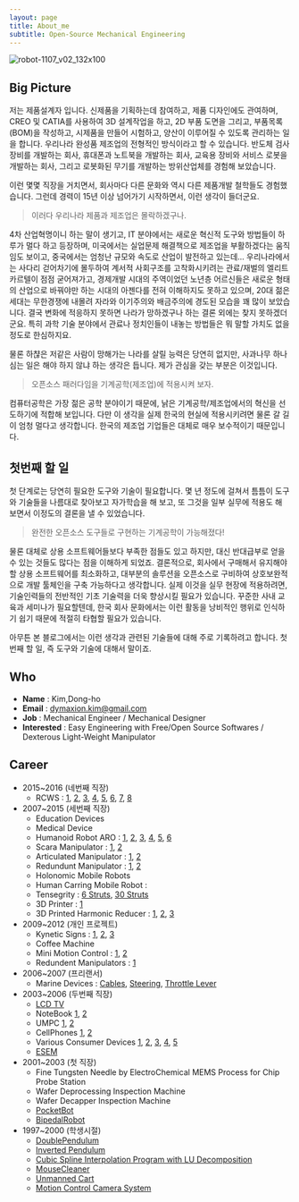 ```yaml
---
layout: page
title: About_me
subtitle: Open-Source Mechanical Engineering
---
```


![robot-1107_v02_132x100](https://cloud.githubusercontent.com/assets/12775748/11586629/cc78e47e-9ab7-11e5-8ed8-0a12610c0988.png)

## Big Picture
저는 제품설계자 입니다.
신제품을 기획하는데 참여하고, 제품 디자인에도 관여하며, CREO 및 CATIA를 사용하여 3D 설계작업을 하고, 2D 부품 도면을 그리고, 부품목록(BOM)을 작성하고, 시제품을 만들어 시험하고, 양산이 이루어질 수 있도록 관리하는 일을 합니다.  우리나라 완성품 제조업의 전형적인 방식이라고 할 수 있습니다.
반도체 검사장비를 개발하는 회사, 휴대폰과 노트북을 개발하는 회사, 교육용 장비와 서비스 로봇을 개발하는 회사, 그리고 로봇화된 무기를 개발하는 방위산업체를 경험해 보았습니다.

이런 몇몇 직장을 거치면서, 회사마다 다른 문화와 역시 다른 제품개발 철학들도 경험했습니다.  그런데 경력이 15년 이상 넘어가기 시작하면서, 이런 생각이 들더군요.

> 이러다 우리나라 제품과 제조업은 몰락하겠구나.

4차 산업혁명이니 하는 말이 생기고, IT 분야에서는 새로운 혁신적 도구와 방법들이 하루가 멀다 하고 등장하며, 미국에서는 실업문제 해결책으로 제조업을 부활하겠다는 움직임도 보이고, 중국에서는 엄청난 규모와 속도로 산업이 발전하고 있는데...
우리나라에서는 사다리 걷어차기에 몰두하여 계서적 사회구조를 고착화시키려는 관료/재벌의 엘리트 카르텔이 점점 굳어져가고, 경제개발 시대의 주역이었던 노년층 어르신들은 새로운 형태의 산업으로 바꿔야만 하는 시대의 아젠다를 전혀 이해하지도 못하고 있으며, 20대 젊은 세대는 무한경쟁에 내몰려 자라와 이기주의와 배금주의에 경도된 모습을 꽤 많이 보았습니다.
결국 변화에 적응하지 못하면 나라가 망하겠구나 하는 결론 외에는 찾지 못하겠더군요.
특히 과학 기술 분야에서 관료나 정치인들이 내놓는 방법들은 뭐 말할 가치도 없을 정도로 한심하지요.

물론 하챦은 저같은 사람이 망해가는 나라를 살릴 능력은 당연히 없지만, 사과나무 하나 심는 일은 해야 하지 않냐 하는 생각은 듭니다.
제가 관심을 갖는 부분은 이것입니다.

> 오픈소스 패러다임을 기계공학(제조업)에 적용시켜 보자.

컴퓨터공학은 가장 젊은 공학 분야이기 때문에, 낡은 기계공학/제조업에서의 혁신을 선도하기에 적합해 보입니다.
다만 이 생각을 실제 한국의 현실에 적용시키려면 물론 갈 길이 엄청 멀다고 생각합니다.  한국의 제조업 기업들은 대체로 매우 보수적이기 때문입니다.

## 첫번째 할 일
첫 단계로는 당연히 필요한 도구와 기술이 필요합니다.
몇 년 정도에 걸쳐서 틈틈이 도구와 기술들을 나름대로 찾아보고 자가학습을 해 보고, 또 그것을 일부 실무에 적용도 해 보면서 이정도의 결론을 낼 수 있었습니다.

> 완전한 오픈소스 도구들로 구현하는 기계공학이 가능해졌다!

물론 대체로 상용 소프트웨어들보다 부족한 점들도 있고 하지만, 대신 반대급부로 얻을 수 있는 것들도 많다는 점을 이해하게 되었죠.  결론적으로, 회사에서 구매해서 유지해야 할 상용 소프트웨어를 최소화하고, 대부분의 솔루션을 오픈소스로 구비하여 상호보완적으로 개발 툴체인을 구축 가능하다고 생각합니다.
실제 이것을 실무 현장에 적용하려면, 기술인력들의 전반적인 기초 기술력을 더욱 향상시킬 필요가 있습니다.
꾸준한 사내 교육과 세미나가 필요할텐데, 한국 회사 문화에서는 이런 활동을 낭비적인 행위로 인식하기 쉽기 때문에 적절히 타협할 필요가 있습니다.

아무튼 본 블로그에서는 이런 생각과 관련된 기술들에 대해 주로 기록하려고 합니다.
첫번째 할 일, 즉 도구와 기술에 대해서 말이죠.

## Who
* **Name** : Kim,Dong-ho
* **Email** : dymaxion.kim@gmail.com
* **Job** : Mechanical Engineer / Mechanical Designer
* **Interested** : Easy Engineering with Free/Open Source Softwares / Dexterous Light-Weight Manipulator

## Career
* 2015~2016 (네번째 직장)
  - RCWS : [1](https://youtu.be/cPoLvRxCA8Y), [2](https://youtu.be/EceM3BEbb98), [3](https://youtu.be/x7804yFNqno), [4](https://youtu.be/_a2QYs1tQmI), [5](https://youtu.be/zMFbCSAlywU), [6](https://youtu.be/2pX_kVVDGnQ), [7](https://youtu.be/iDlhawpWe1I), [8](https://youtu.be/qn3C_sYMojU)
* 2007~2015 (세번째 직장)
  - Education Devices
  - Medical Device
  - Humanoid Robot ARO : [1](https://youtu.be/jTyc1FaD8Uk), [2](https://youtu.be/CUl-XXSdWIM), [3](https://youtu.be/vlWT3drch04), [4](https://youtu.be/NQbGPxy0umc), [5](https://youtu.be/QieWNdEvGJc), [6](https://youtu.be/2G7IEOa8vZ0)
  - Scara  Manipulator : [1](https://youtu.be/aAiKc-duiuE), [2](https://youtu.be/Gpl4qjtYkgo)
  - Articulated Manipulator : [1](https://youtu.be/5hWb8-fZVZQ), [2](https://youtu.be/TujLiFo84Nw)
  - Redundunt Manipulator : [1](https://youtu.be/M0dMdp8--jA), [2](https://youtu.be/YuDl8udBYMs)
  - Holonomic Mobile Robots
  - Human Carring Mobile Robot :
  - Tensegrity : [6 Struts](https://youtu.be/3m_zYlhXP5k), [30 Struts](https://youtu.be/Uio2P2KjqI4)
  - 3D Printer : [1](https://youtu.be/T8W3BfB4hYo)
  - 3D Printed Harmonic Reducer : [1](https://youtu.be/Ow23IYtQvuk), [2](https://youtu.be/Cdh0NPkB2pA), [3](https://youtu.be/FyRVGS0yYAE)
* 2009~2012 (개인 프로젝트)
  - Kynetic Signs : [1](https://youtu.be/TOG_17Aet60), [2](https://youtu.be/UUhOvXnmz5o), [3](https://youtu.be/n4SLsBCKOsY)
  - Coffee Machine
  - Mini Motion Control : [1](https://youtu.be/SbfJpN3Uoyo), [2](https://youtu.be/j2Xajzu9DSY)
  - Redundent Manipulators : [1](https://youtu.be/AGi6vVhxLmk)
* 2006~2007 (프리랜서)
  - Marine Devices : [Cables](https://grabcad.com/library/cable-assembly-for-marine-boat-1), [Steering](https://grabcad.com/library/txbr-rack-steering-assembly-for-marine-boats-1), [Throttle Lever](https://grabcad.com/library/smco-throtlle-lever-for-marine-boats-1)
* 2003~2006 (두번째 직장)
  - [LCD TV](https://grabcad.com/library/20inch-lcd-tv-for-beko-toshiba-1)
  - NoteBook [1](https://grabcad.com/library/system-parts-of-aquila-notebook-1), [2](https://grabcad.com/library/plymouth-cradle-for-s-company-1)
  - UMPC [1](https://grabcad.com/library/umpc-integrated-keyboard-for-s-company-1), [2](https://grabcad.com/library/padre-umpc-for-s-company-1)
  - CellPhones [1](https://grabcad.com/library/hier-h355-clamshell-phone-1), [2](https://grabcad.com/library/old-smartphone-hds3000-with-wince-1)
  - Various Consumer Devices [1](https://grabcad.com/library/walky-phone-1), [2](https://grabcad.com/library/viewtalk-wll-phone-1), [3](https://grabcad.com/library/portable-printer-for-reciept-1), [4](https://grabcad.com/library/lipstick-1), [5](https://grabcad.com/library/waterproof-navigator-for-golf-cart-1)
  - [ESEM](http://blog.naver.com/dymaxion/150002529553)
* 2001~2003 (첫 직장)
  - Fine Tungsten Needle by ElectroChemical MEMS Process for Chip Probe Station
  - Wafer Deprocessing Inspection Machine
  - Wafer Decapper Inspection Machine
  - [PocketBot](/beautiful-jekyll/2001-12-31-pocketbot)
  - [BipedalRobot](/beautiful-jekyll/2001-12-31-BipedalRobot)
* 1997~2000 (학생시절)
  - [DoublePendulum](/beautiful-jekyll/1998-12-31-DoublePendulum)
  - [Inverted Pendulum](/beautiful-jekyll/1998-12-31-InvertedPendulum)
  - [Cubic Spline Interpolation Program with LU Decomposition](/beautiful-jekyll/2000-12-31-decomposition)
  - [MouseCleaner](/beautiful-jekyll/1998-12-31-MouseCleaner)
  - [Unmanned Cart](/beautiful-jekyll/1999-12-31-UnmannedCart)
  - [Motion Control Camera System](/beautiful-jekyll/1999-12-31-MotionControl)
